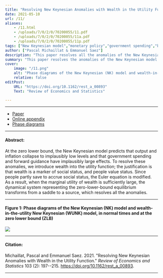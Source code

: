 ```yaml
---
title: "Resolving New Keynesian Anomalies with Wealth in the Utility Function" # max chars = 70
date: 2021-05-10
url: /11/
aliases:
    - /11.html
    - /uploads/7/0/2/0/70200055/11.pdf
    - /uploads/7/0/2/0/70200055/11a.pdf
    - /uploads/7/0/2/0/70200055/11p.pdf    
tags: ["New Keynesian model","monetary policy","government spending","business cycles","wealth in the utility","social psychology"]
author: ["Pascal Michaillat & Emmanuel Saez"]
description: "This paper resolves all the anomalies of the New Keynesian model at the zero lower bound by introducing wealth into the utility function." # max chars = 155
summary: "This paper resolves the anomalies of the New Keynesian model at the zero lower bound---explosive recession, forward guidance puzzle, multiplier puzzle---by introducing wealth into the utility function."
cover:
    image: "/11.png"
    alt: "Phase diagrams of the New Keynesian (NK) model and wealth-in-the-utility New Keynesian (WUNK) model, in normal times and at the zero lower bound (ZLB)"
    relative: false
editPost:
    URL: "https://doi.org/10.1162/rest_a_00893"
    Text: "Review of Economics and Statistics"

---
```


---

<!-- #### Files: -->

- [Paper](/11.pdf)
- [Online appendix](/11a.pdf)
- [Phase diagrams](https://github.com/pmichaillat/wunk)

---

#### Abstract:

At the zero lower bound, the New Keynesian model predicts that output and inflation collapse to implausibly low levels and that government spending and forward guidance have implausibly large effects. To resolve these anomalies, we introduce wealth into the utility function; the justification is that wealth is a marker of social status, and people value status. Since people partly save to accrue social status, the Euler equation is modified. As a result, when the marginal utility of wealth is sufficiently large, the dynamical system representing the zero-lower-bound equilibrium transforms from a saddle to a source, which resolves all the anomalies.

---

#### Figure 1:  Phase diagrams of the New Keynesian (NK) model and wealth-in-the-utility New Keynesian (WUNK) model, in normal times and at the zero lower bound (ZLB)

![](/11.png)

---

#### Citation:

Michaillat, Pascal and Emmanuel Saez. 2021. "Resolving New Keynesian Anomalies with Wealth in the Utility Function." *Review of Economics and Statistics* 103 (2): 197--215. https://doi.org/10.1162/rest_a_00893.

---

